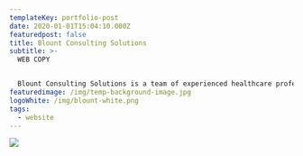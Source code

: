 ```yaml
---
templateKey: portfolio-post
date: 2020-01-01T15:04:10.000Z
featuredpost: false
title: Blount Consulting Solutions
subtitle: >-
  WEB COPY


  Blount Consulting Solutions is a team of experienced healthcare professionals, executive nurses, and trained consultants. The team helps healthcare providers implement new strategies that transform their healthcare communities. 
featuredimage: /img/temp-background-image.jpg
logoWhite: /img/blount-white.png
tags:
  - website
---
```

![](/img/blount-consulting-services.png)